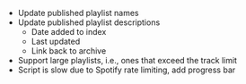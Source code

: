 - Update published playlist names
- Update published playlist descriptions
    - Date added to index
    - Last updated
    - Link back to archive
- Support large playlists, i.e., ones that exceed the track limit
- Script is slow due to Spotify rate limiting, add progress bar
